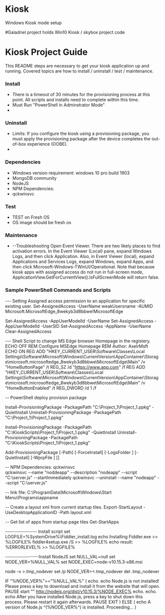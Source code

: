 # Kiosk
Windows Kiosk mode setup


#Galadriel project holds Win10 Kiosk / skybox project code
 
# Kiosk Project Guide #

This README  steps are necessary to get your kiosk application up and running. Covered topics are how to install / uninstall / test / maintenance.

### Install ###

* There is a timeout of 30 minutes for the provisioning process at this point. All scripts and installs need to complete within this time.
* Must Run "PowerShell in Adminstrator Mode"
*  

### Uninstall ###

* Limits:
If you configure the kiosk using a provisioning package, you must apply the provisioning package after the device completes the out-of-box experience (OOBE).
*  

### Dependencies ###

* Windows version requirement: windows 10 pro build 1903
* MongoDB community
* NodeJS 
* NPM Dependencies:
* qckwinsvc

### Test ###

* TEST on Fresh OS
* OS image should be fresh os

### Maintenance ###
* --Troubleshooting
Open Event Viewer. There are two likely places to find activation errors.
In the Event Viewer (Local) pane, expand Windows Logs, and then click Application.
Also, in Event Viewer (local), expand Applications and Services Logs, expand Windows, expand Apps, and then click Microsoft-Windows-TWinUI/Operational.
Note that because kiosk apps with assigned access do not run in full-screen mode, ApplicationView.GetForCurrentView().IsFullScreenMode will return false.


### Sample PowerShell Commands and Scripts ###

--- Setting Assigned access permission to an application for specific existing user.
Set-AssignedAccess -UserName weakUsersname -AUMID Microsoft.MicrosoftEdge_8wekyb3d8bbwe!MicrosoftEdge

Set-AssignedAccess -AppUserModelId <AUMID> -UserName <username>
Set-AssignedAccess -AppUserModelId <AUMID> -UserSID <usersid>
Set-AssignedAccess -AppName <CustomApp> -UserName <username>
Clear-AssignedAccess

 
--- Shell Script to change MS Edge browser Homepage in the registery. 
ECHO OFF
REM Configure MSEdge Homepage
REM Author: AxelrMsft
ECHO ON
REG ADD "HKEY_CURRENT_USER\Software\Classes\Local Settings\Software\Microsoft\Windows\CurrentVersion\AppContainer\Storage\microsoft.microsoftedge_8wekyb3d8bbwe\MicrosoftEdge\Main" /v "HomeButtonPage" /t REG_SZ /d "https://www.app.com" /f
REG ADD "HKEY_CURRENT_USER\Software\Classes\Local Settings\Software\Microsoft\Windows\CurrentVersion\AppContainer\Storage\microsoft.microsoftedge_8wekyb3d8bbwe\MicrosoftEdge\Main" /v "HomeButtonEnabled" /t REG_DWORD /d 1 /f


-- PowerShell deploy provision package

Install-ProvisioningPackage -PackagePath "C:\Project_1\Project_1.ppkg" -QuietInstall
Uninstall-ProvisioningPackage  -PackagePath "C:\Project_1\Project_1.ppkg"

Install-ProvisioningPackage -PackagePath "C:\KioskScripts\Project_1\Project_1.ppkg" -QuietInstall
Uninstall-ProvisioningPackage  -PackagePath "C:\KioskScripts\Project_1\Project_1.ppkg" 

Add-ProvisioningPackage [-Path] <string> [-ForceInstall] [-LogsFolder <string>] [-QuietInstall] [-WprpFile <string>] [<CommonParameters>]
 


-- NPM Dependencies:
qckwinsvc   
qckwinsvc --name "noddeapp" --description "nodeapp" --script "C:\server.js" --startImmediately 
qckwinsvc --uninstall --name "nodeapp" --script "C:\server.js"

 
-- link file: 
C:\ProgramData\Microsoft\Windows\Start Menu\Programs\appname


-- Create a layout xml from current startup tiles.
Export-StartLayout -UseDesktopApplicationID -Path layout.xml


-- Get list of apps from startup page tiles
Get-StartApps
 


 


---------------- Install script
set LOGFILE=%SystemDrive%\Fiddler_install.log
echo Installing Fiddler.exe >> %LOGFILE%
fiddler4setup.exe /S >> %LOGFILE%
echo result: %ERRORLEVEL% >> %LOGFILE%

-----------------Install NodeJS
set NULL_VAL=null
set NODE_VER=%NULL_VAL%
set NODE_EXEC=node-v10.15.3-x86.msi

node -v >.tmp_nodever
set /p NODE_VER=<.tmp_nodever
del .tmp_nodever

IF "%NODE_VER%"=="%NULL_VAL%" (
	echo.
	echo Node.js is not installed! Please press a key to download and install it from the website that will open.
	PAUSE
	start "" http://nodejs.org/dist/v10.15.3/%NODE_EXEC%
	echo.
	echo.
	echo After you have installed Node.js, press a key to shut down this process. Please restart it again afterwards.
	PAUSE
	EXIT
) ELSE (
	echo A version of Node.js ^(%NODE_VER%^) is installed. Proceeding...
)
